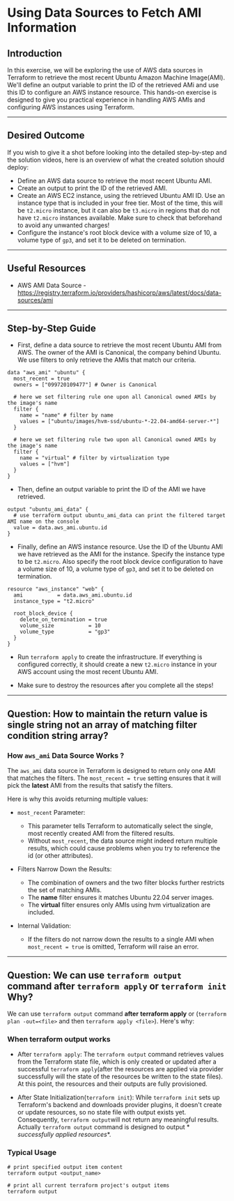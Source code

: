 # Using Data Sources to Fetch AMI Information

## Introduction

In this exercise, we will be exploring the use of AWS data sources in Terraform to retrieve the most recent Ubuntu
Amazon Machine Image(AMI). We'll define an output variable to print the ID of the retrieved AMi and use this ID to
configure an AWS instance resource. This hands-on exercise is designed to give you practical experience in handling AWS
AMIs and configuring AWS instances using Terraform.

---

## Desired Outcome

If you wish to give it a shot before looking into the detailed step-by-step and the solution videos, here is an overview
of what the created solution should deploy:

- Define an AWS data source to retrieve the most recent Ubuntu AMI.
- Create an output to print the ID of the retrieved AMI.
- Create an AWS EC2 instance, using the retrieved Ubuntu AMI ID. Use an instance type that is included in your free
  tier. Most of the time, this will be `t2.micro` instance, but it can also be `t3.micro` in regions that do not have
  `t2.micro` instances available. Make sure to check that beforehand to avoid any unwanted charges!
- Configure the instance's root block device with a volume size of 10, a volume type of `gp3`, and set it to be deleted
  on termination.

--- 

## Useful Resources

* AWS AMI Data Source -  https://registry.terraform.io/providers/hashicorp/aws/latest/docs/data-sources/ami

--- 

## Step-by-Step Guide

- First, define a data source to retrieve the most recent Ubuntu AMI from AWS. The owner of the AMI is Canonical, the
  company behind Ubuntu. We use filters to only retrieve the AMIs that match our criteria.
```hcl
data "aws_ami" "ubuntu" {
  most_recent = true
  owners = ["099720109477"] # Owner is Canonical

  # here we set filtering rule one upon all Canonical owned AMIs by the image's name 
  filter {
    name = "name" # filter by name 
    values = ["ubuntu/images/hvm-ssd/ubuntu-*-22.04-amd64-server-*"]
  }

  # here we set filtering rule two upon all Canonical owned AMIs by the image's name 
  filter {
    name = "virtual" # filter by virtualization type
    values = ["hvm"]
  }
}
```

- Then, define an output variable to print the ID of the AMI we have retrieved.

```hcl
output "ubuntu_ami_data" {
  # use terraform output ubuntu_ami_data can print the filtered target AMI name on the console 
  value = data.aws_ami.ubuntu.id
}
```

- Finally, define an AWS instance resource. Use the ID of the Ubuntu AMI we have retrieved as the AMI for the instance.
  Specify the instance type to be `t2.micro`. Also specify the root block device configuration to have a volume size of
  10, a volume type of `gp3`, and set it to be deleted on termination.

```hcl
resource "aws_instance" "web" {
  ami           = data.aws_ami.ubuntu.id
  instance_type = "t2.micro"

  root_block_device {
    delete_on_termination = true
    volume_size           = 10
    volume_type           = "gp3"
  }
}
```

- Run `terraform apply` to create the infrastructure. If everything is configured correctly, it should create a new
  `t2.micro` instance in your AWS account using the most recent Ubuntu AMI.

- Make sure to destroy the resources after you complete all the steps!

--- 

## Question: How to maintain the return value is single string not an array of matching filter condition string array?

### How `aws_ami` Data Source Works ?

The `aws_ami` data source in Terraform is designed to return only one AMI that matches the filters. The
`most_recent = true` setting ensures that it will pick the **latest** AMI from the results that satisfy the filters.

Here is why this avoids returning multiple values:

- `most_recent` Parameter:
  - This parameter tells Terraform to automatically select the single, most recently created AMI from the filtered
    results.
  - Without `most_recent`, the data source might indeed return multiple results, which could cause problems when you try
    to reference the id (or other attributes).

- Filters Narrow Down the Results:
  - The combination of owners and the two filter blocks further restricts the set of matching AMIs.
  - The **name** filter ensures it matches Ubuntu 22.04 server images.
  - The **virtual** filter ensures only AMIs using hvm virtualization are included.

- Internal Validation:
  - If the filters do not narrow down the results to a single AMI when `most_recent = true` is omitted, Terraform will
    raise an error.

--- 

## Question: We can use `terraform output` command after `terraform apply` or `terraform init` Why?

We can use `terraform output` command **after** **terraform apply** or (`terraform plan -out=<file>` and then
`terraform apply <file>`). Here's why:

### When terraform output works

- After `terraform apply`: The `terraform output` command retrieves values from the Terraform state file, which is only
  created or updated after a successful `terraform apply`(after the resources are applied via provider successfully will
  the state of the resources be written to the state files). At this point, the resources and their outputs are fully
  provisioned.

- After State Initialization(`terraform init`): While `terraform init` sets up Terraform's backend and downloads
  provider plugins, it doesn't create or update resources, so no state file with output exists yet. Consequently,
  `terraform output`will not return any meaningful results. Actually `terraform output` command is designed to output *
  *successfully applied resources**.   

### Typical Usage

```shell
# print specified output item content 
terraform output <output_name>

# print all current terraform project's output items 
terraform output 
```
